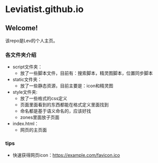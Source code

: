 # Leviatist.github.io
## Welcome!
该repo是Lev的个人主页。
### 各文件夹介绍
+ script文件夹：
    + 放了一些脚本文件，目前有：搜索脚本，精灵图脚本，位置同步脚本
+ static文件夹：
    + 放了一些静态资源，目前主要是：icon和精灵图
+ style文件夹:
    + 放了一些格式的css定义
    + 页面里面看到的东西都能在格式定义里面找到
    + 命名都是基于语义命名的，应该好找
    + zones里面放子页面
+ index.html：
    + 网页的主页面
### tips
+ 快速获得网页icon：https://example.com/favicon.ico
